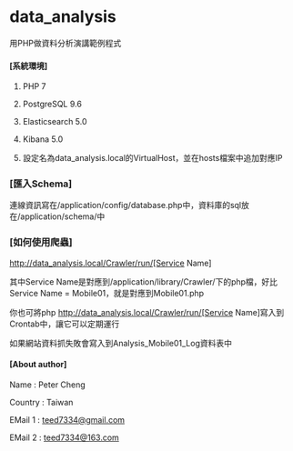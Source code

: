 # data_analysis
用PHP做資料分析演講範例程式

#### [系統環境]
1. PHP 7

2. PostgreSQL 9.6

3. Elasticsearch 5.0

4. Kibana 5.0

5. 設定名為data_analysis.local的VirtualHost，並在hosts檔案中追加對應IP

### [匯入Schema]
連線資訊寫在/application/config/database.php中，資料庫的sql放在/application/schema/中

### [如何使用爬蟲]
http://data_analysis.local/Crawler/run/[Service Name]

其中Service Name是對應到/application/library/Crawler/下的php檔，好比Service Name = Mobile01，就是對應到Mobile01.php

你也可將php http://data_analysis.local/Crawler/run/[Service Name]寫入到Crontab中，讓它可以定期運行

如果網站資料抓失敗會寫入到Analysis_Mobile01_Log資料表中

#### [About author]
Name    : Peter Cheng

Country : Taiwan

EMail 1 : teed7334@gmail.com

EMail 2 : teed7334@163.com
